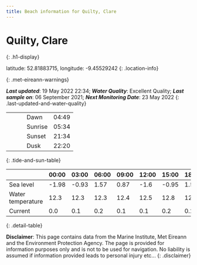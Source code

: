 ```yaml
---
title: Beach information for Quilty, Clare
---
```

# Quilty, Clare 
{: .h1-display}

latitude: 52.81883715, longitude: -9.45529242
{: .location-info}


{: .met-eireann-warnings}

___Last updated___: 19 May 2022 22:34; ___Water Quality___: Excellent Quality;
___Last sample on___: 06 September 2021; ___Next Monitoring Date___: 23 May 2022
{: .last-updated-and-water-quality}

|   |   |   |   |   |
|---|---|---|---|---|
|   |   |   | Dawn  | 04:49 |
|   |   |   | Sunrise  | 05:34 |
|   |   |   | Sunset  | 21:34 |
|   |   |   | Dusk  | 22:20 |
{: .tide-and-sun-table}

<div></div>

| | 00:00 | 03:00 | 06:00 | 09:00 | 12:00 | 15:00 | 18:00 | 21:00 |
|---|---|---|---|---|---|---|---|---|
| Sea level | -1.98 | -0.93 | 1.57 | 0.87| -1.6 | -0.95 | 1.55 | 1.23 |
| Water temperature | 12.3 | 12.3 | 12.3 | 12.4 | 12.5 | 12.8 | 12.9 | 12.9 |
| Current | 0.0 | 0.1 | 0.2 | 0.1 | 0.1| 0.2 | 0.2 | 0.1 |
{: .detail-table}

__Disclaimer__: This page contains data from the Marine Institute,
Met Eireann and the Environment Protection Agency. The page is provided for
information purposes only and is not to be used for navigation. No liability
is assumed if information provided leads to personal injury etc...
{: .disclaimer}